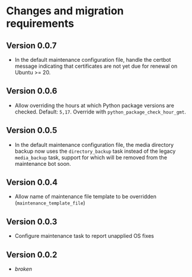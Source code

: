 # Changes and migration requirements

## Version 0.0.7

* In the default maintenance configuration file, handle the certbot message
  indicating that certificates are not yet due for renewal on Ubuntu >= 20.

## Version 0.0.6

* Allow overriding the hours at which Python package versions are checked.
  Default: `5,17`.  Override with `python_package_check_hour_gmt`.

## Version 0.0.5

* In the default maintenance configuration file, the media directory backup
  now uses the `directory_backup` task instead of the legacy `media_backup`
  task, support for which will be removed from the maintenance bot soon.

## Version 0.0.4

* Allow name of maintenance file template to be overridden (`maintenance_template_file`)

## Version 0.0.3

* Configure maintenance task to report unapplied OS fixes

## Version 0.0.2

* *broken*
